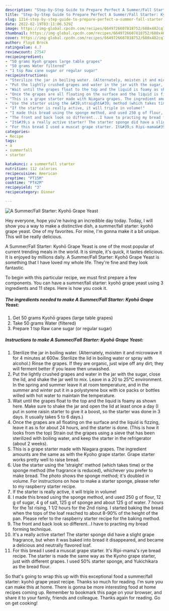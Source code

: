 ```yaml
---
description: "Step-by-Step Guide to Prepare Perfect A Summer/Fall Starter: Kyohō Grape Yeast"
title: "Step-by-Step Guide to Prepare Perfect A Summer/Fall Starter: Kyohō Grape Yeast"
slug: 1214-step-by-step-guide-to-prepare-perfect-a-summer-fall-starter-kyoho-grape-yeast
date: 2022-02-19T03:11:06.529Z
image: https://img-global.cpcdn.com/recipes/6649726607818752/680x482cq70/a-summerfall-starter-kyoho-grape-yeast-recipe-main-photo.jpg
thumbnail: https://img-global.cpcdn.com/recipes/6649726607818752/680x482cq70/a-summerfall-starter-kyoho-grape-yeast-recipe-main-photo.jpg
cover: https://img-global.cpcdn.com/recipes/6649726607818752/680x482cq70/a-summerfall-starter-kyoho-grape-yeast-recipe-main-photo.jpg
author: Floyd Brock
ratingvalue: 4.7
reviewcount: 27547
recipeingredient:
- "50 grams Kyoh grapes large table grapes"
- "50 grams Water filtered"
- "1 tsp Raw cane sugar or regular sugar"
recipeinstructions:
- "Sterilize the jar in boiling water. (Alternately, moisten it and microwave it for 4 minutes at 600w. Sterilize the lid in boiling water or spray with alcohol.) Rinse the grapes. If they are organic, just wipe off any dirt; they will ferment better if you leave then unwashed."
- "Put the lightly crushed grapes and water in the jar with the sugar, close the lid, and shake the jar well to mix. Leave in a 20 to 25°C environment. In the spring and summer leave it at room temperature, and in the summer and winter put it in a polystyrene box with ice packs or bottles willed with hot water to maintain the temperature."
- "Wait until the grapes float to the top and the liquid is foamy as shown here. Make sure to shake the jar and open the lid at least once a day (I put in some raisin starter to give it a boost, so  the starter was done in 3 days. It usually takes  5 to 6 days.)"
- "Once the grapes are all floating on the surface and the liquid is fizzing, leave it as is for about 24 hours, and the starter is done. (This is how it looks from the top) Strain out the grapes using a sieve that has been sterilized with boiling water, and keep the starter in the refrigerator (about 2 weeks)."
- "This is a grape starter made with Niagara grapes. The ingredient amounts are the same as with the Kyoho grape starter. Grape starter works pretty well to raise bread."
- "Use the starter using the &#39;straight&#39; method (which takes time) or the sponge method (the fragrance is reduced), whichever you prefer to make bread. The photo shows the sponge method; it&#39;s doubled in volume. For instructions on how to make a starter sponge, please refer to my raspberry starter recipe."
- "If the starter is really active, it will triple in volume!"
- "I made this bread using the sponge method, and used 250 g of flour, 12 g of sugar, 4 g of salt, 125 g of sponge and about 125 g of water. 7 hours for the 1st rising, 1 1/2 hours for the 2nd rising. I started baking the bread when the tops of the loaf reached to about 8-90% of the height of the pan. Please refer to the raspberry starter recipe for the baking method."
- "The front and back look so different...I have to practing my bread forming technique."
- "It&#39;s a really active starter! The starter sponge did have a slight grape fragrance, but when it was baked into bread it disappeared, and became a delicious and neutrally flavored loaf."
- "For this bread I used a muscat grape starter. It&#39;s Ripi-mama&#39;s rye bread recipe. The starter is made the same way as the Kyoho grape starter, just with different grapes. I used 50% starter sponge, and Yukichikara as the bread flour."
categories:
- Recipe
tags:
- a
- summerfall
- starter

katakunci: a summerfall starter 
nutrition: 112 calories
recipecuisine: American
preptime: "PT15M"
cooktime: "PT42M"
recipeyield: "3"
recipecategory: Dinner

---
```



![A Summer/Fall Starter: Kyohō Grape Yeast](https://img-global.cpcdn.com/recipes/6649726607818752/680x482cq70/a-summerfall-starter-kyoho-grape-yeast-recipe-main-photo.jpg)

Hey everyone, hope you're having an incredible day today. Today, I will show you a way to make a distinctive dish, a summer/fall starter: kyohō grape yeast. One of my favorites. For mine, I'm gonna make it a bit unique. This will be really delicious.



A Summer/Fall Starter: Kyohō Grape Yeast is one of the most popular of current trending meals in the world. It is simple, it's quick, it tastes delicious. It is enjoyed by millions daily. A Summer/Fall Starter: Kyohō Grape Yeast is something that I have loved my whole life. They're fine and they look fantastic.


To begin with this particular recipe, we must first prepare a few components. You can have a summer/fall starter: kyohō grape yeast using 3 ingredients and 11 steps. Here is how you cook it.

<!--inarticleads1-->

##### The ingredients needed to make A Summer/Fall Starter: Kyohō Grape Yeast:

1. Get 50 grams Kyohō grapes (large table grapes)
1. Take 50 grams Water (filtered)
1. Prepare 1 tsp Raw cane sugar (or regular sugar)




<!--inarticleads2-->

##### Instructions to make A Summer/Fall Starter: Kyohō Grape Yeast:

1. Sterilize the jar in boiling water. (Alternately, moisten it and microwave it for 4 minutes at 600w. Sterilize the lid in boiling water or spray with alcohol.) Rinse the grapes. If they are organic, just wipe off any dirt; they will ferment better if you leave then unwashed.
1. Put the lightly crushed grapes and water in the jar with the sugar, close the lid, and shake the jar well to mix. Leave in a 20 to 25°C environment. In the spring and summer leave it at room temperature, and in the summer and winter put it in a polystyrene box with ice packs or bottles willed with hot water to maintain the temperature.
1. Wait until the grapes float to the top and the liquid is foamy as shown here. Make sure to shake the jar and open the lid at least once a day (I put in some raisin starter to give it a boost, so  the starter was done in 3 days. It usually takes  5 to 6 days.)
1. Once the grapes are all floating on the surface and the liquid is fizzing, leave it as is for about 24 hours, and the starter is done. (This is how it looks from the top) Strain out the grapes using a sieve that has been sterilized with boiling water, and keep the starter in the refrigerator (about 2 weeks).
1. This is a grape starter made with Niagara grapes. The ingredient amounts are the same as with the Kyoho grape starter. Grape starter works pretty well to raise bread.
1. Use the starter using the &#39;straight&#39; method (which takes time) or the sponge method (the fragrance is reduced), whichever you prefer to make bread. The photo shows the sponge method; it&#39;s doubled in volume. For instructions on how to make a starter sponge, please refer to my raspberry starter recipe.
1. If the starter is really active, it will triple in volume!
1. I made this bread using the sponge method, and used 250 g of flour, 12 g of sugar, 4 g of salt, 125 g of sponge and about 125 g of water. 7 hours for the 1st rising, 1 1/2 hours for the 2nd rising. I started baking the bread when the tops of the loaf reached to about 8-90% of the height of the pan. Please refer to the raspberry starter recipe for the baking method.
1. The front and back look so different...I have to practing my bread forming technique.
1. It&#39;s a really active starter! The starter sponge did have a slight grape fragrance, but when it was baked into bread it disappeared, and became a delicious and neutrally flavored loaf.
1. For this bread I used a muscat grape starter. It&#39;s Ripi-mama&#39;s rye bread recipe. The starter is made the same way as the Kyoho grape starter, just with different grapes. I used 50% starter sponge, and Yukichikara as the bread flour.




So that's going to wrap this up with this exceptional food a summer/fall starter: kyohō grape yeast recipe. Thanks so much for reading. I'm sure you can make this at home. There is gonna be more interesting food at home recipes coming up. Remember to bookmark this page on your browser, and share it to your family, friends and colleague. Thanks again for reading. Go on get cooking!
